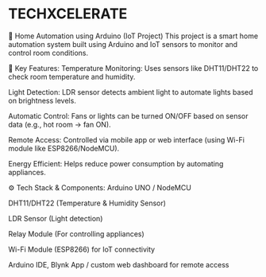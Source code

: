 # TECHXCELERATE

🔌 Home Automation using Arduino (IoT Project)
This project is a smart home automation system built using Arduino and IoT sensors to monitor and control room conditions.

🌟 Key Features:
Temperature Monitoring: Uses sensors like DHT11/DHT22 to check room temperature and humidity.

Light Detection: LDR sensor detects ambient light to automate lights based on brightness levels.

Automatic Control: Fans or lights can be turned ON/OFF based on sensor data (e.g., hot room → fan ON).

Remote Access: Controlled via mobile app or web interface (using Wi-Fi module like ESP8266/NodeMCU).

Energy Efficient: Helps reduce power consumption by automating appliances.

⚙️ Tech Stack & Components:
Arduino UNO / NodeMCU

DHT11/DHT22 (Temperature & Humidity Sensor)

LDR Sensor (Light detection)

Relay Module (For controlling appliances)

Wi-Fi Module (ESP8266) for IoT connectivity

Arduino IDE, Blynk App / custom web dashboard for remote access
